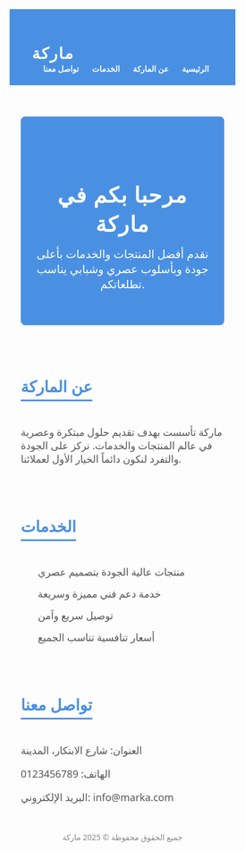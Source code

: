 
<!DOCTYPE html>
<html lang="ar">
<head>
  <meta charset="UTF-8" />
  <meta name="viewport" content="width=device-width, initial-scale=1" />
  <title>ماركة - الصفحة الرئيسية</title>
  <style>
    /* Reset */
    * {
      margin: 0;
      padding: 0;
      box-sizing: border-box;
      font-family: 'Segoe UI', Tahoma, Geneva, Verdana, sans-serif;
    }

    body {
      background: #f9f9f9;
      color: #333;
      line-height: 1.6;
      direction: rtl;
    }

    header {
      background: #4a90e2;
      color: white;
      padding: 20px 40px;
      display: flex;
      justify-content: space-between;
      align-items: center;
      flex-wrap: wrap;
    }

    header h1 {
      font-size: 28px;
      letter-spacing: 2px;
    }

    nav a {
      color: white;
      text-decoration: none;
      margin-left: 20px;
      font-weight: 600;
      transition: color 0.3s ease;
    }

    nav a:hover {
      color: #ffd700;
    }

    .container {
      max-width: 1200px;
      margin: 30px auto;
      padding: 0 20px;
    }

    .hero {
      background: #4a90e2;
      color: white;
      padding: 60px 20px;
      text-align: center;
      border-radius: 8px;
    }

    .hero h2 {
      font-size: 38px;
      margin-bottom: 15px;
      letter-spacing: 1.5px;
    }

    .hero p {
      font-size: 20px;
      max-width: 600px;
      margin: 0 auto;
    }

    section {
      margin-top: 50px;
    }

    section h3 {
      font-size: 28px;
      color: #4a90e2;
      margin-bottom: 25px;
      border-bottom: 3px solid #4a90e2;
      display: inline-block;
      padding-bottom: 5px;
    }

    .about-text, .services-list, .contact-info {
      font-size: 18px;
      color: #555;
    }

    .services-list ul {
      list-style: none;
      padding-right: 0;
    }

    .services-list li {
      margin-bottom: 15px;
      padding-right: 10px;
      position: relative;
    }

    .services-list li::before {
      content: "✓";
      position: absolute;
      right: 0;
      color: #4a90e2;
      font-weight: bold;
    }

    footer {
      text-align: center;
      margin: 50px 0 20px 0;
      color: #888;
      font-size: 14px;
    }

    @media (max-width: 768px) {
      header {
        flex-direction: column;
        text-align: center;
      }

      nav a {
        margin: 10px;
        display: inline-block;
      }
    }
  </style>
</head>
<body>

<header>
  <h1>ماركة</h1>
  <nav>
    <a href="#home">الرئيسية</a>
    <a href="#about">عن الماركة</a>
    <a href="#services">الخدمات</a>
    <a href="#contact">تواصل معنا</a>
  </nav>
</header>

<div class="container">
  <section id="home" class="hero">
    <h2>مرحبا بكم في ماركة</h2>
    <p>نقدم أفضل المنتجات والخدمات بأعلى جودة وبأسلوب عصري وشبابي يناسب تطلعاتكم.</p>
  </section>

  <section id="about">
    <h3>عن الماركة</h3>
    <p class="about-text">
      ماركة تأسست بهدف تقديم حلول مبتكرة وعصرية في عالم المنتجات والخدمات. نركز على الجودة والتفرد لنكون دائماً الخيار الأول لعملائنا.
    </p>
  </section>

  <section id="services">
    <h3>الخدمات</h3>
    <div class="services-list">
      <ul>
        <li>منتجات عالية الجودة بتصميم عصري</li>
        <li>خدمة دعم فني مميزة وسريعة</li>
        <li>توصيل سريع وآمن</li>
        <li>أسعار تنافسية تناسب الجميع</li>
      </ul>
    </div>
  </section>

  <section id="contact">
    <h3>تواصل معنا</h3>
    <div class="contact-info">
      <p>العنوان: شارع الابتكار، المدينة</p>
      <p>الهاتف: 0123456789</p>
      <p>البريد الإلكتروني: info@marka.com</p>
    </div>
  </section>
</div>

<footer>
  جميع الحقوق محفوظة © 2025 ماركة
</footer>

</body>
</html>

